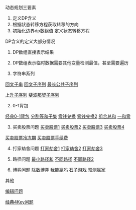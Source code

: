 动态规划三要素
1. 定义DP含义 
2. 根据状态转移方程获取转移的方向
3. 初始化边界dp数组值 定义状态转移方程

DP含义的定义大部分情况
1. DP数组直接表示结果
2. DP数组表示临时数据需要其他变量检测最值，甚至需要遍历


1. 字符串系列

[回文子串](./string/Code5最长回文子串.java)
[回文子序列](./string/Code516最长回文子序列.java)
[最长公共子序列](./string/Code1143最长公共子序列.java)

[上升子序列](./string/Code300最长上升子序列.java)
[斐波那契子序列](./string/Code873最长的斐波那契子序列的长度.java)

2. 0-1背包

[经典0-1背包](./_01背包/经典01背包.java)
[分割等和子集](./_01背包/Code416分割等和子集.java)
[零钱兑换](./_01背包/Code322零钱兑换.java)
[零钱兑换2](./_01背包/Code518零钱兑换2.java)
[组合总和](./_01背包/Code377组合总和4.java)
[一和零](./_01背包/Code474一和零.java)

3. 买卖股票问题
[买卖股票1](./买卖股票/Code121买卖股票问题.java)
[买卖股票2](./买卖股票/Code122买卖股票问题2.java)
[买卖股票3](./买卖股票/Code123买卖股票的最佳时机3.java)
[买卖股票4](./买卖股票/Code188买卖股票的最佳时机4.java)

[买卖股票冷冻期](./买卖股票/Code309最佳买卖股票时机含冷冻期.java)
[买卖股票手续费](./买卖股票/Code714买卖股票的最佳时机含手续费.java)

4. 打家劫舍问题
[打家劫舍1](./打家劫舍/Code198打家劫舍.java)
[打家劫舍2](./打家劫舍/Code213打家劫舍2.java)
[打家劫舍3](./打家劫舍/Code377打家劫舍3.java)


5. 路径问题
[最小路径和](./路径/Code64最小路径和.java)
[不同路径](./路径/Code62不同路径.java)
[不同路径2](./路径/Code63不同路径2.java)

6. 博弈问题
[除数博弈](./博弈/Code1025除数博弈.java)
[我能赢吗](./博弈/Code464我能赢吗.java)
[石子游戏](./博弈/Code877石子游戏.java)
[预测赢家](./博弈/Code486预测赢家.java)

其他

[编辑问题](./Code72编辑距离.java)

[经典4Key问题](./经典4key问题.java)